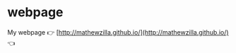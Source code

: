 webpage
=======

My webpage :point_right: [http://mathewzilla.github.io/](http://mathewzilla.github.io/) :point_left:

